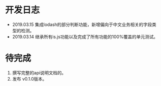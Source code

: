 # 开发日志

- 2019.03.15 集成lodash的部分判断功能，新增偏向于中文业务相关的字段类型的检测。
- 2019.03.14 继承所有is.js功能以及完成了所有功能的100%覆盖的单元测试。

# 待完成

1. 撰写完整的api说明文档的。
2. 发布 v0.1.0版本。
